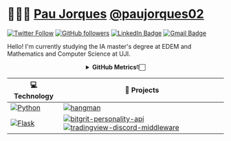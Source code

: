 # 👨🏻‍💻 [Pau Jorques](https://anuragsingh.dev) [@paujorques02](https://anuragsingh.dev)

[![Twitter Follow](https://img.shields.io/twitter/follow/jorques_pau?style=social)](https://twitter.com/intent/follow?screen_name=jorques_pau)
[![GitHub followers](https://img.shields.io/github/followers/paujorques02?label=Follow&style=social)](https://github.com/paujorques02/?tab=follow)
[![LinkedIn Badge](https://img.shields.io/badge/-LinkedIn-blue?style=social&logo=Linkedin&logoColor=blue&link=https://www.linkedin.com/in/pau-jorques-brisach-4b13202a1/)](https://www.linkedin.com/in/pau-jorques-brisach-4b13202a1/)
[![Gmail Badge](https://img.shields.io/badge/-paujorques@gmail.com-c14438?style=social&logo=Gmail&logoColor=red&link=mailto:paujorques@gmail.com)](mailto:paujorques@gmail.como)

Hello! I'm currently studying the IA master's degree at EDEM and Mathematics and Computer Science at UJI. 

<div align="center">
    <details>
        <summary><b>GitHub Metrics👇🏻</b></summary>
    <br>
        
<img src="https://metrics.lecoq.io/ashleymavericks?template=classic&isocalendar=1&followup=1&tweets=1&achievements=1&isocalendar.duration=half-year&followup.sections=repositories&followup.indepth=false&achievements.threshold=C&achievements.secrets=true&achievements.display=detailed&achievements.limit=0&achievements.ignored=follower%2C%20gister%2C%20member%2C%20forker%2C%20inspirer%2C%20influencer%2C%20worker&tweets.attachments=false&tweets.limit=2&tweets.user=ashleymavericks&config.timezone=Asia%2FKolkata">
    </details>
</div>

<!-- START OF PROFILE STACK, DO NOT REMOVE -->
| 💻 **Technology** | 🚀 **Projects** |
| - | - |
| [![Python](https://img.shields.io/static/v1?label=&message=Python&color=3776AB&logo=Python&logoColor=FFFFFF)](https://www.python.org/) | [![hangman](https://img.shields.io/static/v1?label=&message=notion-portfolio-tracker&color=000605&logo=github&logoColor=FFFFFF&labelColor=000605)](https://github.com/paujorques02/hangman) |
| [![Flask](https://img.shields.io/static/v1?label=&message=Flask&color=000000&logo=Flask&logoColor=FFFFFF)](https://flask.palletsprojects.com/en/2.1.x/) | [![bitgrit-personality-api](https://img.shields.io/static/v1?label=&message=bitgrit-personality-api&color=000605&logo=github&logoColor=FFFFFF&labelColor=000605)](https://github.com/ashleymavericks/bitgrit-personality-api) [![tradingview-discord-middleware](https://img.shields.io/static/v1?label=&message=tradingview-discord-middleware&color=000605&logo=github&logoColor=FFFFFF&labelColor=000605)](https://github.com/ashleymavericks/tradingview-discord-middleware) |

<!-- END OF PROFILE STACK, DO NOT REMOVE -->
